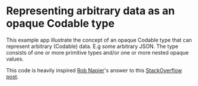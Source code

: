 # Representing arbitrary data as an opaque Codable type

This example app illustrate the concept of an opaque Codable type that can represent arbitrary (Codable) data. E.g some arbitrary JSON.
The type consists of one or more primitive types and/or one or more nested opaque values.

This code is heavily inspired [Rob Napier](https://stackoverflow.com/users/97337/rob-napier)'s answer to this [StackOverflow post](https://stackoverflow.com/questions/65901928/swift-jsonencoder-encoding-class-containing-a-nested-raw-json-object-literal).
